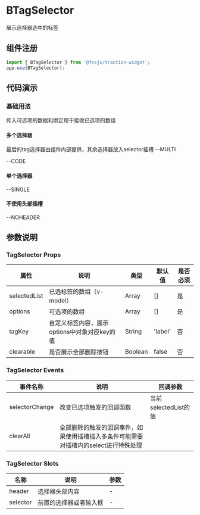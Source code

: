 # BTagSelector

展示选择器选中的标签

## 组件注册

```js
import { BTagSelector } from '@fesjs/traction-widget';
app.use(BTagSelector);
```

## 代码演示

### 基础用法
传入可选项的数据和绑定用于接收已选项的数组
#### 多个选择器
最后的tag选择器由组件内部提供，其余选择器放入selector插槽
--MULTI

--CODE
#### 单个选择器
--SINGLE


#### 不使用头部插槽
--NOHEADER

## 参数说明

### TagSelector Props

| 属性          | 说明                                                                                                                                            | 类型                                 | 默认值 | 是否必须 |
| ------------- | ----------------------------------------------------------------------------------------------------------------------------------------------- | ------------------------------------ | ------ | -------- |
| selectedList | 已选标签的数组（v-model）                                                                                                                                          | Array                           | []     | 是       |
| options       | 可选项的数组                                                                                                                   | Array | []     | 是       |
| tagKey          | 自定义标签内容，展示options中对象对应key的值 | String                               | 'label'     | 否       |
| clearable | 是否展示全部删除按钮 | Boolean | false | 否 |
### TagSelector Events
| 事件名称          | 说明                                                                                                                                            | 回调参数                                |
| ------------- | ----------------------------------------------------------------------------------------------------------------------------------------------- | ------------------------------------ |
| selectorChange | 改变已选项触发的回调函数                                                                                                                                          | 当前selectedList的值                         |
| clearAll | 全部删除的触发的回调事件，如果使用插槽插入多条件可能需要对插槽内的select进行特殊处理     |                          |
### TagSelector Slots
| 名称          | 说明                                                                                                                                            | 参数                                |
| ------------- | ----------------------------------------------------------------------------------------------------------------------------------------------- | ------------------------------------ |
| header | 选择器头部内容                                                                                                                                          | -                        |
| selector | 前置的选择器或者输入框                                                                                                                                          | -                        |


